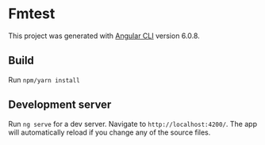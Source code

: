 # Fmtest

This project was generated with [Angular CLI](https://github.com/angular/angular-cli) version 6.0.8.

## Build
Run `npm/yarn install`

## Development server

Run `ng serve` for a dev server. Navigate to `http://localhost:4200/`. The app will automatically reload if you change any of the source files.

